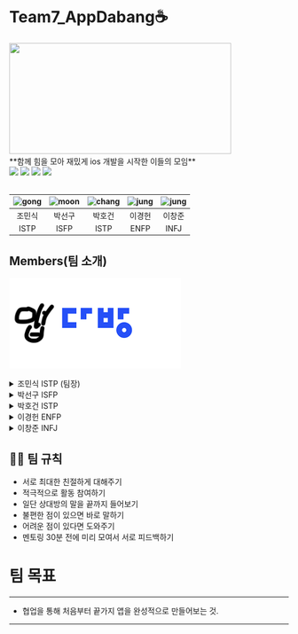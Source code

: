 # Team7_AppDabang☕️

<img src = "https://github.com/APP-iOS3rd/Team7_AppDabang/assets/56242414/15323068-d84d-4058-b88e-e7d5d47afa3b" width="400" height = "200" />
<br/>
**함께 힘을 모아 재밌게 ios 개발을 시작한 이들의 모임**
<br/>
<div align="left">
	<img src="https://img.shields.io/badge/Xcode-147EFB?style=flat&logo=Xcode&logoColor=white" />
	<img src="https://img.shields.io/badge/Swift-F05138?style=flat&logo=Swift&logoColor=white" />
	<img src="https://img.shields.io/badge/GitHub-181717?style=flat&logo=GitHub&logoColor=white"/>
	<img src="https://img.shields.io/badge/Notion-000000?style=flat&logo=Notion&logoColor=white" />
</div>
<br/>


| <img src="" alt="gong" width="50px" height="50px" /> | <img src="" alt="moon" width="50px" height="50px" /> | <img src="" alt="chang" width="50px" height="50px" /> | <img src="" alt="jung" width="50px" height="50px" /> | <img src="" alt="jung" width="50px" height="50px" /> |
| :---: | :---: | :---: | :---: | :---: |
| 조민식 | 박선구 | 박호건 | 이경헌 | 이창준 |
| ISTP | ISFP | ISTP | ENFP | INFJ |

## Members(팀 소개)
![이미지](https://github.com/APP-iOS3rd/Team7_AppDabang/blob/main/resume/logoimg.png?raw=true)

<details>
<summary>조민식 ISTP (팀장)</summary>

> 올해 3월에 컴퓨터공학과 학부를 갓 졸업한 취준생입니다. 
> <br/>
> 제가 직접 사용하는 아이폰 앱을 직접 만들어보면 재밌을 것 같아서 ios 공부를 시작하게되었습니다. 
> <br/>
> 저는 몇몇 악기들을 다룰 줄 알고, 맛있는 음식을 먹는 걸 좋아합니다.
> <br/>

</details>

<details>
<summary>박선구 ISFP</summary>

> 여행과 사진을 좋아하는 박선구입니다. 
> <br/>
> 올해 4학년 1학기를 마치고 휴학을 한 후 IOS 개발을 배우기 위해 공부를 시작하였습니다.
> <br/>
> 연령대 관계없이 사람들이 사용하기 편한 앱을 만드는 것이 목표입니다. 부족한 실력이지만 잘 부탁드리겠습니다. 
> <br/>

</details>

<details>
<summary>박호건 ISTP</summary>

> 안녕하세요 26살 박호건입니다.
> <br/>
> 프론트앤드 웹개발로 시작했지만 IOS 앱개발에 관심이 생겨 IOS앱스쿨을 신청하게 되었습니다.
> <br/>

</details>

<details>
<summary>이경헌 ENFP</summary>

> 차량부품회사에서 임베디드 분야를 조금 경험했다 iOS 개발로 전향하기 위해 노력하는 94년생 취준생입니다!
> <br/>
> 커피, 영화, 운동을 정말 좋아하고 사용하기 쉬운 앱을 만들어보고 싶습니다!
> <br/>
> 서로 열심해요!
> <br/>

</details>

<details>
<summary>이창준 INFJ</summary>

> 문과 (불어불문) 출신 + 조리사 4년 ..
> <br/>
> → 개발 [ 웹 → 안드로이드 → iOS ] 넘어왔습니다! 🔥
> <br/>
> 아이폰 15년차 앱등이입니다. 🍎 
> <br/>
> 음식, 옷, 음악 다 좋아합니다 😎
> <br/>

</details>

























## 🧑‍💻 팀 규칙
- 서로 최대한 친절하게 대해주기
- 적극적으로 활동 참여하기
- 일단 상대방의 말을 끝까지 들어보기
- 불편한 점이 있으면 바로 말하기
- 어려운 점이 있다면 도와주기
- 멘토링 30분 전에 미리 모여서 서로 피드백하기










# 팀 목표
---
- 협업을 통해 처음부터 끝가지 앱을 완성적으로 만들어보는 것.
---
